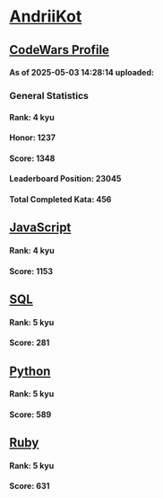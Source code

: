 # [AndriiKot](https://www.codewars.com/users/AndriiKot)

## [CodeWars Profile](https://www.codewars.com/users/AndriiKot)

#### As of 2025-05-03 14:28:14 uploaded:

### General Statistics

#### Rank: 4 kyu

#### Honor: 1237

#### Score: 1348

#### Leaderboard Position: 23045

#### Total Completed Kata: 456



## [JavaScript](https://github.com/AndriiKot/JavaScript__CodeWars)

#### Rank: 4 kyu

#### Score: 1153


## [SQL](https://github.com/AndriiKot/SQL__CodeWars)

#### Rank: 5 kyu

#### Score: 281


## [Python](https://github.com/AndriiKot/Python__CodeWars)

#### Rank: 5 kyu

#### Score: 589


## [Ruby](https://github.com/AndriiKot/Ruby__CodeWars)

#### Rank: 5 kyu

#### Score: 631

